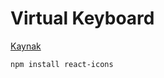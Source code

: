 # Virtual Keyboard

[Kaynak](https://www.geeksforgeeks.org/virtual-keyboard-using-react/)


```sh
npm install react-icons 
```